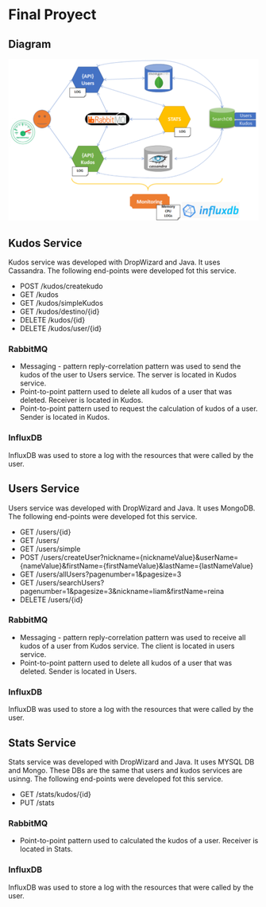 # Final Proyect

## [](https://github.com/osumasum1/FinalDB#diagram)Diagram

[![Diagram](https://github.com/osumasum1/FinalDB/blob/master/FinalDiagram.png)](https://github.com/osumasum1/FinalDB/blob/master/FinalDiagram.png)

## [](https://github.com/osumasum1/FinalDB#kudos-service)Kudos Service

Kudos service was developed with DropWizard and Java. It uses Cassandra. The following end-points were developed fot this service.

-   POST /kudos/createkudo
-   GET /kudos
-   GET /kudos/simpleKudos
-   GET /kudos/destino/{id}
-   DELETE /kudos/{id}
-   DELETE /kudos/user/{id}

### [](https://github.com/osumasum1/KudosProject#rabbitmq)RabbitMQ

-   Messaging - pattern reply-correlation pattern was used to send the kudos of the user to Users service. The server is located in Kudos service.
-   Point-to-point pattern used to delete all kudos of a user that was deleted. Receiver is located in Kudos.
-   Point-to-point pattern used to request the calculation of kudos of a user. Sender is located in Kudos.

### [](https://github.com/osumasum1/KudosProject#influxdb)InfluxDB

InfluxDB was used to store a log with the resources that were called by the user.

## [](https://github.com/osumasum1/KudosProject#users-service)Users Service

Users service was developed with DropWizard and Java. It uses MongoDB. The following end-points were developed fot this service.

-   GET /users/{id}
-   GET /users/
-   GET /users/simple
-   POST /users/createUser?nickname={nicknameValue}&userName={nameValue}&firstName={firstNameValue}&lastName={lastNameValue}
-  GET /users/allUsers?pagenumber=1&pagesize=3
-  GET /users/searchUsers?pagenumber=1&pagesize=3&nickname=liam&firstName=reina
-   DELETE /users/{id}

### [](https://github.com/osumasum1/KudosProject#rabbitmq-1)RabbitMQ

-   Messaging - pattern reply-correlation pattern was used to receive all kudos of a user from Kudos service. The client is located in users service.
-   Point-to-point pattern used to delete all kudos of a user that was deleted. Sender is located in Users.

### [](https://github.com/osumasum1/KudosProject#influxdb-1)InfluxDB

InfluxDB was used to store a log with the resources that were called by the user.

## [](https://github.com/osumasum1/KudosProject#stats-service)Stats Service

Stats service was developed with DropWizard and Java. It uses MYSQL DB and Mongo. These DBs are the same that users and kudos services are usinng. The following end-points were developed fot this service.

-   GET /stats/kudos/{id}
-   PUT /stats

### [](https://github.com/osumasum1/KudosProject#rabbitmq-2)RabbitMQ

-   Point-to-point pattern used to calculated the kudos of a user. Receiver is located in Stats.

### [](https://github.com/osumasum1/KudosProject#influxdb-2)InfluxDB

InfluxDB was used to store a log with the resources that were called by the user.
